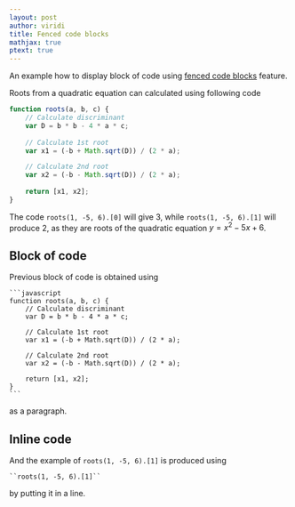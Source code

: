 ```yaml
---
layout: post
author: viridi
title: Fenced code blocks
mathjax: true
ptext: true
---
```

An example how to display block of code using [fenced code blocks](https://www.markdownguide.org/extended-syntax/#fenced-code-blocks) feature.

Roots from a quadratic equation can calculated using following code

```javascript
function roots(a, b, c) {
	// Calculate discriminant
	var D = b * b - 4 * a * c;
	
	// Calculate 1st root
	var x1 = (-b + Math.sqrt(D)) / (2 * a);

	// Calculate 2nd root
	var x2 = (-b - Math.sqrt(D)) / (2 * a);
	
	return [x1, x2];
}
```

The code ``roots(1, -5, 6).[0]`` will give 3, while ``roots(1, -5, 6).[1]`` will produce 2, as they are roots of the quadratic equation $y = x^2 - 5x + 6$.

## Block of code
Previous block of code is obtained using

	```javascript
	function roots(a, b, c) {
		// Calculate discriminant
		var D = b * b - 4 * a * c;
		
		// Calculate 1st root
		var x1 = (-b + Math.sqrt(D)) / (2 * a);

		// Calculate 2nd root
		var x2 = (-b - Math.sqrt(D)) / (2 * a);
		
		return [x1, x2];
	}
	```

as a paragraph.

## Inline code
And the example of ``roots(1, -5, 6).[1]`` is produced using

```
``roots(1, -5, 6).[1]``
```

by putting it in a line.